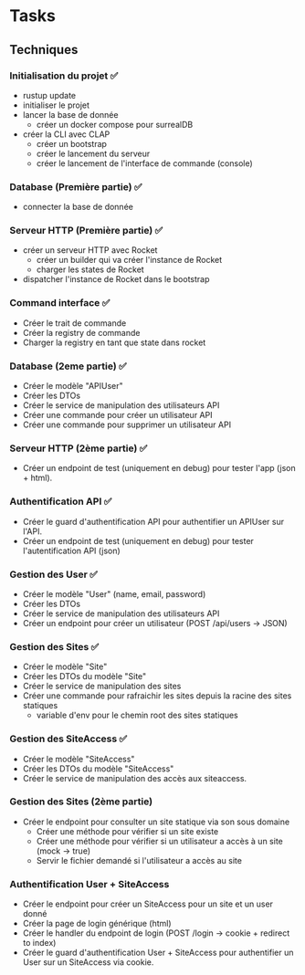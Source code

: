 # Tasks

## Techniques

### Initialisation du projet ✅
- rustup update
- initialiser le projet
- lancer la base de donnée
    - créer un docker compose pour surrealDB
- créer la CLI avec CLAP
    - créer un bootstrap
    - créer le lancement du serveur
    - créer le lancement de l'interface de commande (console)

### Database (Première partie) ✅
- connecter la base de donnée

### Serveur HTTP (Première partie) ✅
- créer un serveur HTTP avec Rocket
    - créer un builder qui va créer l'instance de Rocket
    - charger les states de Rocket
- dispatcher l'instance de Rocket dans le bootstrap

### Command interface ✅
- Créer le trait de commande
- Créer la registry de commande
- Charger la registry en tant que state dans rocket

### Database (2eme partie) ✅
- Créer le modèle "APIUser"
- Créer les DTOs
- Créer le service de manipulation des utilisateurs API
- Créer une commande pour créer un utilisateur API
- Créer une commande pour supprimer un utilisateur API

### Serveur HTTP (2ème partie)  ✅
- Créer un endpoint de test (uniquement en debug) pour tester l'app (json + html).

### Authentification API ✅
- Créer le guard d'authentification API pour authentifier un APIUser sur l'API.
- Créer un endpoint de test (uniquement en debug) pour tester l'autentification API (json)

### Gestion des User ✅
- Créer le modèle "User" (name, email, password)
- Créer les DTOs
- Créer le service de manipulation des utilisateurs API
- Créer un endpoint pour créer un utilisateur (POST /api/users -> JSON)

### Gestion des Sites ✅
- Créer le modèle "Site"
- Créer les DTOs du modèle "Site"
- Créer le service de manipulation des sites
- Créer une commande pour rafraichir les sites depuis la racine des sites statiques
    - variable d'env pour le chemin root des sites statiques

### Gestion des SiteAccess ✅
- Créer le modèle "SiteAccess"
- Créer les DTOs du modèle "SiteAccess"
- Créer le service de manipulation des accès aux siteaccess.

### Gestion des Sites (2ème partie)
- Créer le endpoint pour consulter un site statique via son sous domaine
    - Créer une méthode pour vérifier si un site existe
    - Créer une méthode pour vérifier si un utilisateur a accès à un site (mock -> true)
    - Servir le fichier demandé si l'utilisateur a accès au site

### Authentification User + SiteAccess
- Créer le endpoint pour créer un SiteAccess pour un site et un user donné
- Créer la page de login générique (html)
- Créer le handler du endpoint de login (POST /login -> cookie + redirect to index)
- Créer le guard d'authentification User + SiteAccess pour authentifier un User sur un SiteAccess via cookie.